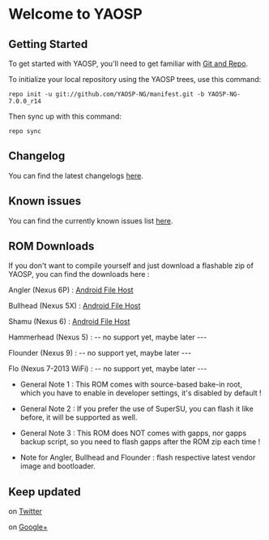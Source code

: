 Welcome to YAOSP
================


Getting Started
---------------

To get started with YAOSP, you'll need to get familiar with
[Git and Repo](http://source.android.com/source/requirements.html).


To initialize your local repository using the YAOSP trees, use this command:

	repo init -u git://github.com/YAOSP-NG/manifest.git -b YAOSP-NG-7.0.0_r14


Then sync up with this command:

	repo sync



Changelog
---------

You can find the latest changelogs [here](https://raw.githubusercontent.com/YAOSP-NG/vendor_yaosp/YAOSP-NG-7.0.0_r14/misc/doc/Changelog.txt).



Known issues
------------

You can find the currently known issues list [here](https://raw.githubusercontent.com/YAOSP-NG/vendor_yaosp/YAOSP-NG-7.0.0_r14/misc/doc/Known_issues.txt).



ROM Downloads
-------------

If you don't want to compile yourself and just download a flashable zip of YAOSP, you can find the downloads here :

Angler (Nexus 6P) : [Android File Host](https://www.androidfilehost.com/?w=files&flid=114286)

Bullhead (Nexus 5X) : [Android File Host](https://www.androidfilehost.com/?w=files&flid=114526)

Shamu (Nexus 6) : [Android File Host](https://www.androidfilehost.com/?w=files&flid=114294)

Hammerhead (Nexus 5) : -- no support yet, maybe later ---

Flounder (Nexus 9) : -- no support yet, maybe later ---

Flo (Nexus 7-2013 WiFi) : -- no support yet, maybe later ---

* General Note 1 : This ROM comes with source-based bake-in root, which you have to enable in developer settings, it's disabled by default !

* General Note 2 : If you prefer the use of SuperSU, you can flash it like before, it will be supported as well.

* General Note 3 : This ROM does NOT comes with gapps, nor gapps backup script, so you need to flash gapps after the ROM zip each time !

* Note for Angler, Bullhead and Flounder : flash respective latest vendor image and bootloader.

Keep updated
------------

on [Twitter](https://twitter.com/yank555lu)

on [Google+](https://plus.google.com/u/0/112534316917164554045)
